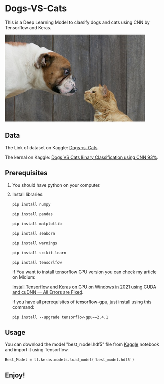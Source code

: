 # Dogs-VS-Cats
This is a Deep Learning Model to classify dogs and cats using CNN by Tensorflow and Keras.

![Dogs-vs-cats](dogs-vs-cats.jpg)


## Data
The Link of dataset on Kaggle: [Dogs vs. Cats](https://www.kaggle.com/c/dogs-vs-cats).

The kernal on Kaggle: [Dogs VS Cats Binary Classification using CNN 93%](https://www.kaggle.com/abdelrahmanzied/dogs-vs-cats-binary-classification-using-cnn-93).




## Prerequisites
1. You should have python on your computer.
2. Install libraries:

    `pip install numpy`

    `pip install pandas`
    
    `pip install matplotlib`
    
    `pip install seaborn`

    `pip install warnings`
    
    `pip install scikit-learn`
    
    `pip install tensorlfow`
    
    
    If You want to install tensorflow GPU version you can check my article on Midium:

    [Install Tensorflow and Keras on GPU on Windows in 2021 using CUDA and cuDNN — All Errors are Fixed](https://abdelrahmanzied.medium.com/install-tensorflow-and-keras-on-gpu-on-windows-in-2021-using-cuda-and-cudnn-all-error-fixed-8a3967398eb7).

    If you have all prerequisites of tensorflow-gpu, just install using this command:

    `pip install --upgrade tensorflow-gpu==2.4.1`




## Usage
You can download the model "best_model.hdf5" file from [Kaggle](https://www.kaggle.com/abdelrahmanzied/dogs-vs-cats-binary-classification-using-cnn-93) notebook and import it using Tensorflow.

`Best_Model = tf.keras.models.load_model('best_model.hdf5')`


## Enjoy!
